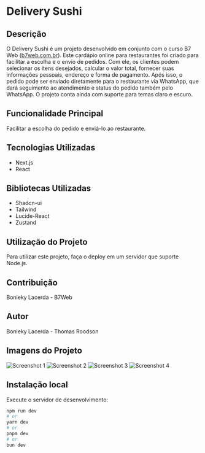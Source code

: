 # Delivery Sushi

## Descrição

O Delivery Sushi é um projeto desenvolvido em conjunto com o curso B7 Web ([b7web.com.br](https://b7web.com.br)). Este cardápio online para restaurantes foi criado para facilitar a escolha e o envio de pedidos. Com ele, os clientes podem selecionar os itens desejados, calcular o valor total, fornecer suas informações pessoais, endereço e forma de pagamento. Após isso, o pedido pode ser enviado diretamente para o restaurante via WhatsApp, que dará seguimento ao atendimento e status do pedido também pelo WhatsApp. O projeto conta ainda com suporte para temas claro e escuro.

## Funcionalidade Principal

Facilitar a escolha do pedido e enviá-lo ao restaurante.

## Tecnologias Utilizadas

- Next.js
- React

## Bibliotecas Utilizadas

- Shadcn-ui
- Tailwind
- Lucide-React
- Zustand

## Utilização do Projeto

Para utilizar este projeto, faça o deploy em um servidor que suporte Node.js.

## Contribuição

Bonieky Lacerda - B7Web

## Autor

Bonieky Lacerda - Thomas Roodson

## Imagens do Projeto

![Screenshot 1](https://i.ibb.co/9WdY0Lt/Screenshot-1.png)
![Screenshot 2](https://i.ibb.co/4ZRtmbr/Screenshot-2.png)
![Screenshot 3](https://i.ibb.co/4f33cgp/Screenshot-3.png)
![Screenshot 4](https://i.ibb.co/9nC4DzH/Screenshot-4.png)

## Instalação local

Execute o servidor de desenvolvimento:

```bash
npm run dev
# or
yarn dev
# or
pnpm dev
# or
bun dev
```

